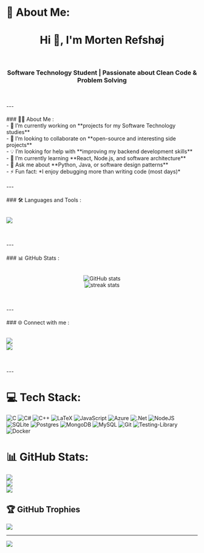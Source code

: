 # 💫 About Me:
<h1 align="center">Hi 👋, I'm Morten Refshøj</h1><br><h3 align="center">Software Technology Student | Passionate about Clean Code & Problem Solving</h3><br><br>---<br><br>### 👨‍💻 About Me :<br>- 🎯 I’m currently working on **projects for my Software Technology studies**<br>- 🤝 I’m looking to collaborate on **open-source and interesting side projects**<br>- 💡 I’m looking for help with **improving my backend development skills**<br>- 🌱 I’m currently learning **React, Node.js, and software architecture**<br>- 💬 Ask me about **Python, Java, or software design patterns**<br>- ⚡ Fun fact: *I enjoy debugging more than writing code (most days)*<br><br>---<br><br>### 🛠️ Languages and Tools :<br><p align="left"><br>  <img src="https://skillicons.dev/icons?i=python,java,cpp,react,nodejs,html,css,js,git,github,vscode,linux" /><br></p><br><br>---<br><br>### 📊 GitHub Stats :<br><p align="center"><br>  <img src="https://github-readme-stats.vercel.app/api?username=YOUR_GITHUB_USERNAME&show_icons=true&theme=radical" alt="GitHub stats"/><br>  <img src="https://github-readme-streak-stats.herokuapp.com/?user=YOUR_GITHUB_USERNAME&theme=radical" alt="streak stats"/><br></p><br><br>---<br><br>### 🌐 Connect with me :<br><p align="left"><br><a href="https://linkedin.com/in/YOUR_LINKEDIN" target="blank"><img src="https://skillicons.dev/icons?i=linkedin" /></a><br><a href="mailto:YOUR_EMAIL@gmail.com"><img src="https://skillicons.dev/icons?i=gmail" /></a><br></p><br><br>---<br>


# 💻 Tech Stack:
![C](https://img.shields.io/badge/c-%2300599C.svg?style=plastic&logo=c&logoColor=white) ![C#](https://img.shields.io/badge/c%23-%23239120.svg?style=plastic&logo=csharp&logoColor=white) ![C++](https://img.shields.io/badge/c++-%2300599C.svg?style=plastic&logo=c%2B%2B&logoColor=white) ![LaTeX](https://img.shields.io/badge/latex-%23008080.svg?style=plastic&logo=latex&logoColor=white) ![JavaScript](https://img.shields.io/badge/javascript-%23323330.svg?style=plastic&logo=javascript&logoColor=%23F7DF1E) ![Azure](https://img.shields.io/badge/azure-%230072C6.svg?style=plastic&logo=microsoftazure&logoColor=white) ![.Net](https://img.shields.io/badge/.NET-5C2D91?style=plastic&logo=.net&logoColor=white) ![NodeJS](https://img.shields.io/badge/node.js-6DA55F?style=plastic&logo=node.js&logoColor=white) ![SQLite](https://img.shields.io/badge/sqlite-%2307405e.svg?style=plastic&logo=sqlite&logoColor=white) ![Postgres](https://img.shields.io/badge/postgres-%23316192.svg?style=plastic&logo=postgresql&logoColor=white) ![MongoDB](https://img.shields.io/badge/MongoDB-%234ea94b.svg?style=plastic&logo=mongodb&logoColor=white) ![MySQL](https://img.shields.io/badge/mysql-4479A1.svg?style=plastic&logo=mysql&logoColor=white) ![Git](https://img.shields.io/badge/git-%23F05033.svg?style=plastic&logo=git&logoColor=white) ![Testing-Library](https://img.shields.io/badge/-TestingLibrary-%23E33332?style=plastic&logo=testing-library&logoColor=white) ![Docker](https://img.shields.io/badge/docker-%230db7ed.svg?style=plastic&logo=docker&logoColor=white)
# 📊 GitHub Stats:
![](https://github-readme-stats.vercel.app/api?username=refshoj1&theme=dark&hide_border=false&include_all_commits=false&count_private=false)<br/>
![](https://nirzak-streak-stats.vercel.app/?user=refshoj1&theme=dark&hide_border=false)<br/>
![](https://github-readme-stats.vercel.app/api/top-langs/?username=refshoj1&theme=dark&hide_border=false&include_all_commits=false&count_private=false&layout=compact)

## 🏆 GitHub Trophies
![](https://github-profile-trophy.vercel.app/?username=refshoj1&theme=dark&no-frame=false&no-bg=true&margin-w=4)

---
[![](https://visitcount.itsvg.in/api?id=refshoj1&icon=0&color=0)](https://visitcount.itsvg.in)

<!-- Proudly created with GPRM ( https://gprm.itsvg.in ) -->

